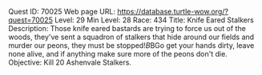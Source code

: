 Quest ID: 70025
Web page URL: https://database.turtle-wow.org/?quest=70025
Level: 29
Min Level: 28
Race: 434
Title: Knife Eared Stalkers
Description: Those knife eared bastards are trying to force us out of the woods, they've sent a squadron of stalkers that hide around our fields and murder our peons, they must be stopped!$B$BGo get your hands dirty, leave none alive, and if anything make sure more of the peons don't die.
Objective: Kill 20 Ashenvale Stalkers.
